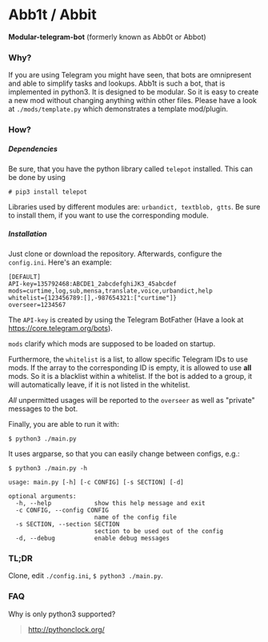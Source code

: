 # Abb1t / Abbit
**Modular-telegram-bot** (formerly known as Abb0t or Abbot) 

### Why?

If you are using Telegram you might have seen, that bots are omnipresent and able to simplify tasks and lookups. Abb1t is such a bot, that is implemented in python3. It is designed to be modular. So it is easy to create a new mod without changing anything within other files. Please have a look at `./mods/template.py` which demonstrates a template mod/plugin.

### How?

##### Dependencies

Be sure, that you have the python library called `telepot` installed. This can be done by using

```
# pip3 install telepot
```

Libraries used by different modules are: `urbandict, textblob, gtts`. Be sure to install them, if you want to use the corresponding module.


##### Installation

Just clone or download the repository. Afterwards, configure the `config.ini`. Here's an example:

```
[DEFAULT]
API-key=135792468:ABCDE1_2abcdefghiJK3_45abcdef
mods=curtime,log,sub,mensa,translate,voice,urbandict,help
whitelist={123456789:[],-987654321:["curtime"]}
overseer=1234567
```

The `API-key` is created by using the Telegram BotFather (Have a look at https://core.telegram.org/bots).

`mods` clarify which mods are supposed to be loaded on startup.

Furthermore, the `whitelist` is a list, to allow specific Telegram IDs to use mods. If the array to the corresponding ID is empty, it is allowed to use **all** mods. So it is a blacklist within a whitelist. If the bot is added to a group, it will automatically leave, if it is not listed in the whitelist. 

*All* unpermitted usages will be reported to the `overseer` as well as "private" messages to the bot.

Finally, you are able to run it with:

```
$ python3 ./main.py
```
    
It uses argparse, so that you can easily change between configs, e.g.:

```
$ python3 ./main.py -h
  
usage: main.py [-h] [-c CONFIG] [-s SECTION] [-d]

optional arguments:
  -h, --help            show this help message and exit
  -c CONFIG, --config CONFIG
                        name of the config file
  -s SECTION, --section SECTION
                        section to be used out of the config
  -d, --debug           enable debug messages
```

### TL;DR

Clone, edit `./config.ini`, `$ python3 ./main.py`.

### FAQ

Why is only python3 supported?
> http://pythonclock.org/
